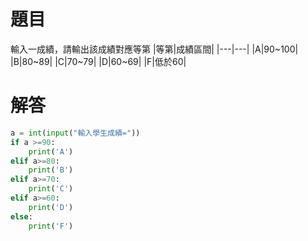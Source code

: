 # 題目
  輸入一成績，請輸出該成績對應等第
|等第|成績區間|
|---|---|
|A|90~100|
|B|80~89|
|C|70~79|
|D|60~69|
|F|低於60|
# 解答
```py
a = int(input("輸入學生成績="))
if a >=90:
    print('A')
elif a>=80:
    print('B')
elif a>=70:
    print('C')
elif a>=60:
    print('D')
else:
    print('F')
 ```

